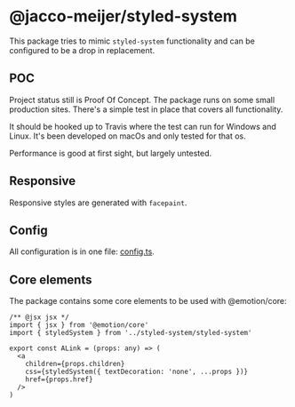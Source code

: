 # @jacco-meijer/styled-system

This package tries to mimic `styled-system` functionality and can be configured
to be a drop in replacement.

## POC

Project status still is Proof Of Concept. The package runs on some small
production sites. There's a simple test in place that covers all functionality.

It should be hooked up to Travis where the test can run for Windows and Linux.
It's been developed on macOs and only tested for that os.

Performance is good at first sight, but largely untested.

## Responsive

Responsive styles are generated with `facepaint`.

## Config

All configuration is in one file:
[config.ts](./src/styled-system/config.ts).

## Core elements

The package contains some core elements to be used with @emotion/core:

```
/** @jsx jsx */
import { jsx } from '@emotion/core'
import { styledSystem } from '../styled-system/styled-system'

export const ALink = (props: any) => (
  <a
    children={props.children}
    css={styledSystem({ textDecoration: 'none', ...props })}
    href={props.href}
  />
)
```

